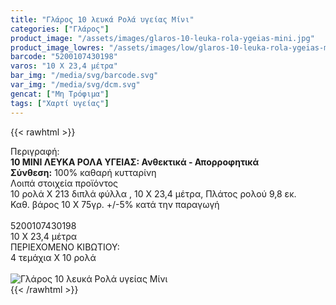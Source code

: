 ```yaml
---
title: "Γλάρος 10 λευκά Ρολά υγείας Μίνι"
categories: ["Γλάρος"]
product_image: "/assets/images/glaros-10-leuka-rola-ygeias-mini.jpg"
product_image_lowres: "/assets/images/low/glaros-10-leuka-rola-ygeias-mini.jpg"
barcode: "5200107430198"
varos: "10 Χ 23,4 μέτρα"
bar_img: "/media/svg/barcode.svg"
var_img: "/media/svg/dcm.svg"
gencat: ["Μη Τρόφιμα"]
tags: ["Χαρτί υγείας"]
---
```

{{< rawhtml >}}

<div class="sload190"><div class="product"><div id="sistatika">Περιγραφή:</div><div class="alltext"><b>10 ΜΙΝΙ ΛΕΥΚΑ ΡΟΛΑ ΥΓΕΙΑΣ: Ανθεκτικά - Απορροφητικά</b><br><b>Σύνθεση:</b> 100% καθαρή κυτταρίνη<br></div><div id="loipa">Λοιπά στοιχεία προϊόντος</div><div class="alltext">10 ρολά Χ 213 διπλά φύλλα , 10 Χ 23,4 μέτρα, Πλάτος ρολού 9,8 εκ.<br>Καθ. βάρος 10 Χ 75γρ. +/-5% κατά την παραγωγή<br><br></div><div id="barcode"><div id="barimage1"></div><span id="bartext">5200107430198</span></div><div id="varos"><div id="dimimg"></div><span id="varostext">10 Χ 23,4 μέτρα</span></div><div id="kivotio">ΠΕΡΙΕΧΟΜΕΝΟ ΚΙΒΩΤΙΟΥ:<br>4 τεμάχια Χ 10 ρολά</div><br><div class="pimg"><img alt="Γλάρος 10 λευκά Ρολά υγείας Μίνι" title="Γλάρος 10 λευκά Ρολά υγείας Μίνι" src="/assets/images/glaros-10-leuka-rola-ygeias-mini.jpg"></div></div></div>
{{< /rawhtml >}}


